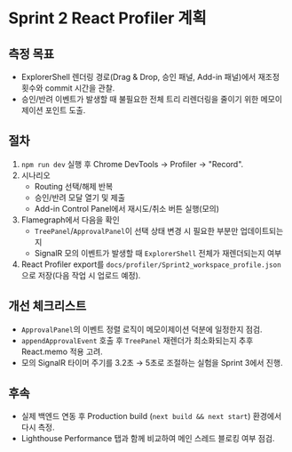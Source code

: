 # Sprint 2 React Profiler 계획

## 측정 목표
- ExplorerShell 렌더링 경로(Drag & Drop, 승인 패널, Add-in 패널)에서 재조정 횟수와 commit 시간을 관찰.
- 승인/반려 이벤트가 발생할 때 불필요한 전체 트리 리렌더링을 줄이기 위한 메모이제이션 포인트 도출.

## 절차
1. `npm run dev` 실행 후 Chrome DevTools → Profiler → "Record".
2. 시나리오
   - Routing 선택/해제 반복
   - 승인/반려 모달 열기 및 제출
   - Add-in Control Panel에서 재시도/취소 버튼 실행(모의)
3. Flamegraph에서 다음을 확인
   - `TreePanel`/`ApprovalPanel`이 선택 상태 변경 시 필요한 부분만 업데이트되는지
   - SignalR 모의 이벤트가 발생할 때 `ExplorerShell` 전체가 재렌더되는지 여부
4. React Profiler export를 `docs/profiler/Sprint2_workspace_profile.json`으로 저장(다음 작업 시 업로드 예정).

## 개선 체크리스트
- `ApprovalPanel`의 이벤트 정렬 로직이 메모이제이션 덕분에 일정한지 점검.
- `appendApprovalEvent` 호출 후 `TreePanel` 재렌더가 최소화되는지 추후 React.memo 적용 고려.
- 모의 SignalR 타이머 주기를 3.2초 → 5초로 조절하는 실험을 Sprint 3에서 진행.

## 후속
- 실제 백엔드 연동 후 Production build (`next build && next start`) 환경에서 다시 측정.
- Lighthouse Performance 탭과 함께 비교하여 메인 스레드 블로킹 여부 점검.